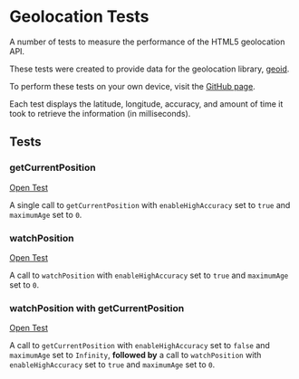 # Geolocation Tests

A number of tests to measure the performance of the HTML5 geolocation API.

These tests were created to provide data for the geolocation library,
[geoid](https://github.com/loganfranken/geoid).

To perform these tests on your own device, visit the
[GitHub page](http://loganfranken.github.io/GeolocationTests).

Each test displays the latitude, longitude, accuracy, and amount of time it
took to retrieve the information (in milliseconds).

## Tests

### getCurrentPosition

[Open Test](http://loganfranken.github.io/GeolocationTests/get-current-position.html)

A single call to `getCurrentPosition` with `enableHighAccuracy`
set to `true` and `maximumAge` set to `0`.

### watchPosition

[Open Test](http://loganfranken.github.io/GeolocationTests/watch-position.html)

A call to `watchPosition` with `enableHighAccuracy`
set to `true` and `maximumAge` set to `0`.

### watchPosition with getCurrentPosition

[Open Test](http://loganfranken.github.io/GeolocationTests/watch-position-with-get-current-position.html)

A call to `getCurrentPosition` with `enableHighAccuracy` set to `false` and
`maximumAge` set to `Infinity`, **followed by** a call to `watchPosition`
with `enableHighAccuracy` set to `true` and `maximumAge` set to `0`.

